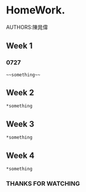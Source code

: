 # HomeWork. 
  AUTHORS:陳晁偉
  ## Week 1
  ### 0727
    ~~something~~
    
  ## Week 2
    *something
    
  ## Week 3
    *something
    
  ## Week 4
    *something
    
### THANKS FOR WATCHING 
 
